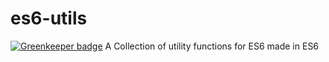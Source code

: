 # es6-utils

[![Greenkeeper badge](https://badges.greenkeeper.io/VamshiKrishnaAlladi/es6-utils.svg)](https://greenkeeper.io/)
A Collection of utility functions for ES6 made in ES6
